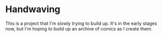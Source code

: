# Handwaving

This is a project that I'm slowly trying to build up. It's in the early stages now, but I'm hoping to build up an archive of comics as I create them.
